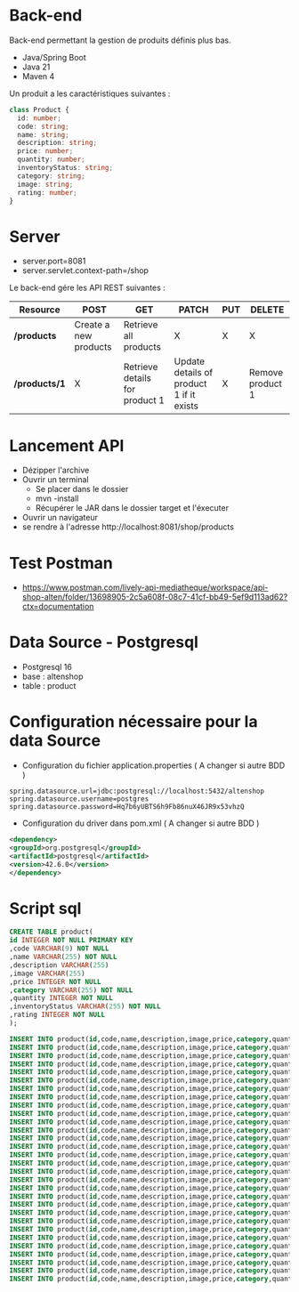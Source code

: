 # Back-end

Back-end permettant la gestion de produits définis plus bas.

- Java/Spring Boot
- Java 21
- Maven 4

Un produit a les caractéristiques suivantes :

```typescript
class Product {
  id: number;
  code: string;
  name: string;
  description: string;
  price: number;
  quantity: number;
  inventoryStatus: string;
  category: string;
  image: string;
  rating: number;
}
```

# Server

- server.port=8081
- server.servlet.context-path=/shop

Le back-end gére les API REST suivantes :

| Resource        | POST                  | GET                            | PATCH                                    | PUT | DELETE           |
| --------------- | --------------------- | ------------------------------ | ---------------------------------------- | --- | ---------------- |
| **/products**   | Create a new products | Retrieve all products          | X                                        | X   | X                |
| **/products/1** | X                     | Retrieve details for product 1 | Update details of product 1 if it exists | X   | Remove product 1 |

# Lancement API

- Dézipper l'archive
- Ouvrir un terminal
  - Se placer dans le dossier
  - mvn -install
  - Récupérer le JAR dans le dossier target et l'éxecuter
- Ouvrir un navigateur
- se rendre à l'adresse http://localhost:8081/shop/products

# Test Postman

- https://www.postman.com/lively-api-mediatheque/workspace/api-shop-alten/folder/13698905-2c5a608f-08c7-41cf-bb49-5ef9d113ad62?ctx=documentation

# Data Source - Postgresql

- Postgresql 16
- base : altenshop
- table : product

# Configuration nécessaire pour la data Source

- Configuration du fichier application.properties ( A changer si autre BDD )
```properties
spring.datasource.url=jdbc:postgresql://localhost:5432/altenshop
spring.datasource.username=postgres
spring.datasource.password=Hq7b6yUBTS6h9Fb86nuX46JR9x53vhzQ
```

- Configuration du driver dans pom.xml ( A changer si autre BDD )
```xml
<dependency>
<groupId>org.postgresql</groupId>
<artifactId>postgresql</artifactId>
<version>42.6.0</version>
</dependency>
```

# Script sql

```sql
CREATE TABLE product(
id INTEGER NOT NULL PRIMARY KEY
,code VARCHAR(9) NOT NULL
,name VARCHAR(255) NOT NULL
,description VARCHAR(255)
,image VARCHAR(255)
,price INTEGER NOT NULL
,category VARCHAR(255) NOT NULL
,quantity INTEGER NOT NULL
,inventoryStatus VARCHAR(255) NOT NULL
,rating INTEGER NOT NULL
);

INSERT INTO product(id,code,name,description,image,price,category,quantity,status,rating) VALUES (1000,'f230fh0g3','Bamboo Watch','Product Description','bamboo-watch.jpg',65,'Accessories',24,'INSTOCK',5);
INSERT INTO product(id,code,name,description,image,price,category,quantity,status,rating) VALUES (1001,'nvklal433','Black Watch','Product Description','black-watch.jpg',72,'Accessories',61,'INSTOCK',4);
INSERT INTO product(id,code,name,description,image,price,category,quantity,status,rating) VALUES (1002,'zz21cz3c1','Blue Band','Product Description','blue-band.jpg',79,'Fitness',2,'LOWSTOCK',3);
INSERT INTO product(id,code,name,description,image,price,category,quantity,status,rating) VALUES (1003,'244wgerg2','Blue T-Shirt','Product Description','blue-t-shirt.jpg',29,'Clothing',25,'INSTOCK',5);
INSERT INTO product(id,code,name,description,image,price,category,quantity,status,rating) VALUES (1004,'h456wer53','Bracelet','Product Description','bracelet.jpg',15,'Accessories',73,'INSTOCK',4);
INSERT INTO product(id,code,name,description,image,price,category,quantity,status,rating) VALUES (1005,'av2231fwg','Brown Purse','Product Description','brown-purse.jpg',120,'Accessories',0,'OUTOFSTOCK',4);
INSERT INTO product(id,code,name,description,image,price,category,quantity,status,rating) VALUES (1006,'bib36pfvm','Chakra Bracelet','Product Description','chakra-bracelet.jpg',32,'Accessories',5,'LOWSTOCK',3);
INSERT INTO product(id,code,name,description,image,price,category,quantity,status,rating) VALUES (1007,'mbvjkgip5','Galaxy Earrings','Product Description','galaxy-earrings.jpg',34,'Accessories',23,'INSTOCK',5);
INSERT INTO product(id,code,name,description,image,price,category,quantity,status,rating) VALUES (1008,'vbb124btr','Game Controller','Product Description','game-controller.jpg',99,'Electronics',2,'LOWSTOCK',4);
INSERT INTO product(id,code,name,description,image,price,category,quantity,status,rating) VALUES (1009,'cm230f032','Gaming Set','Product Description','gaming-set.jpg',299,'Electronics',63,'INSTOCK',3);
INSERT INTO product(id,code,name,description,image,price,category,quantity,status,rating) VALUES (1010,'plb34234v','Gold Phone Case','Product Description','gold-phone-case.jpg',24,'Accessories',0,'OUTOFSTOCK',4);
INSERT INTO product(id,code,name,description,image,price,category,quantity,status,rating) VALUES (1011,'4920nnc2d','Green Earbuds','Product Description','green-earbuds.jpg',89,'Electronics',23,'INSTOCK',4);
INSERT INTO product(id,code,name,description,image,price,category,quantity,status,rating) VALUES (1012,'250vm23cc','Green T-Shirt','Product Description','green-t-shirt.jpg',49,'Clothing',74,'INSTOCK',5);
INSERT INTO product(id,code,name,description,image,price,category,quantity,status,rating) VALUES (1013,'fldsmn31b','Grey T-Shirt','Product Description','grey-t-shirt.jpg',48,'Clothing',0,'OUTOFSTOCK',3);
INSERT INTO product(id,code,name,description,image,price,category,quantity,status,rating) VALUES (1014,'waas1x2as','Headphones','Product Description','headphones.jpg',175,'Electronics',8,'LOWSTOCK',5);
INSERT INTO product(id,code,name,description,image,price,category,quantity,status,rating) VALUES (1015,'vb34btbg5','Light Green T-Shirt','Product Description','light-green-t-shirt.jpg',49,'Clothing',34,'INSTOCK',4);
INSERT INTO product(id,code,name,description,image,price,category,quantity,status,rating) VALUES (1016,'k8l6j58jl','Lime Band','Product Description','lime-band.jpg',79,'Fitness',12,'INSTOCK',3);
INSERT INTO product(id,code,name,description,image,price,category,quantity,status,rating) VALUES (1017,'v435nn85n','Mini Speakers','Product Description','mini-speakers.jpg',85,'Clothing',42,'INSTOCK',4);
INSERT INTO product(id,code,name,description,image,price,category,quantity,status,rating) VALUES (1018,'09zx9c0zc','Painted Phone Case','Product Description','painted-phone-case.jpg',56,'Accessories',41,'INSTOCK',5);
INSERT INTO product(id,code,name,description,image,price,category,quantity,status,rating) VALUES (1019,'mnb5mb2m5','Pink Band','Product Description','pink-band.jpg',79,'Fitness',63,'INSTOCK',4);
INSERT INTO product(id,code,name,description,image,price,category,quantity,status,rating) VALUES (1020,'r23fwf2w3','Pink Purse','Product Description','pink-purse.jpg',110,'Accessories',0,'OUTOFSTOCK',4);
INSERT INTO product(id,code,name,description,image,price,category,quantity,status,rating) VALUES (1021,'pxpzczo23','Purple Band','Product Description','purple-band.jpg',79,'Fitness',6,'LOWSTOCK',3);
INSERT INTO product(id,code,name,description,image,price,category,quantity,status,rating) VALUES (1022,'2c42cb5cb','Purple Gemstone Necklace','Product Description','purple-gemstone-necklace.jpg',45,'Accessories',62,'INSTOCK',4);
INSERT INTO product(id,code,name,description,image,price,category,quantity,status,rating) VALUES (1023,'5k43kkk23','Purple T-Shirt','Product Description','purple-t-shirt.jpg',49,'Clothing',2,'LOWSTOCK',5);
INSERT INTO product(id,code,name,description,image,price,category,quantity,status,rating) VALUES (1024,'lm2tny2k4','Shoes','Product Description','shoes.jpg',64,'Clothing',0,'INSTOCK',4);
INSERT INTO product(id,code,name,description,image,price,category,quantity,status,rating) VALUES (1025,'nbm5mv45n','Sneakers','Product Description','sneakers.jpg',78,'Clothing',52,'INSTOCK',4);
INSERT INTO product(id,code,name,description,image,price,category,quantity,status,rating) VALUES (1026,'zx23zc42c','Teal T-Shirt','Product Description','teal-t-shirt.jpg',49,'Clothing',3,'LOWSTOCK',3);
INSERT INTO product(id,code,name,description,image,price,category,quantity,status,rating) VALUES (1027,'acvx872gc','Yellow Earbuds','Product Description','yellow-earbuds.jpg',89,'Electronics',35,'INSTOCK',3);
INSERT INTO product(id,code,name,description,image,price,category,quantity,status,rating) VALUES (1028,'tx125ck42','Yoga Mat','Product Description','yoga-mat.jpg',20,'Fitness',15,'INSTOCK',5);
INSERT INTO product(id,code,name,description,image,price,category,quantity,status,rating) VALUES (1029,'gwuby345v','Yoga Set','Product Description','yoga-set.jpg',20,'Fitness',25,'INSTOCK',8);
```
